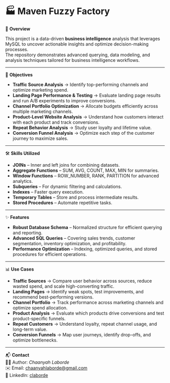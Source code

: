 # 🏭 Maven Fuzzy Factory  

📌 **Overview**  

This project is a data-driven **business intelligence** analysis that leverages MySQL to uncover actionable insights and optimize decision-making processes.  
The repository demonstrates advanced querying, data modeling, and analysis techniques tailored for business intelligence workflows.  

---

🎯 **Objectives**  
- **Traffic Source Analysis** → Identify top-performing channels and optimize marketing spend.  
- **Landing Page Performance & Testing** → Evaluate landing page results and run A/B experiments to improve conversions.  
- **Channel Portfolio Optimization** → Allocate budgets efficiently across multiple marketing channels.  
- **Product-Level Website Analysis** → Understand how customers interact with each product and track conversions.  
- **Repeat Behavior Analysis** → Study user loyalty and lifetime value.  
- **Conversion Funnel Analysis** → Optimize each step of the customer journey to maximize sales.

---

🛠 **Skills Utilized**  
- **JOINs** – Inner and left joins for combining datasets.  
- **Aggregate Functions** – SUM, AVG, COUNT, MAX, MIN for summaries.  
- **Window Functions** – ROW_NUMBER, RANK, PARTITION for advanced analytics.  
- **Subqueries** – For dynamic filtering and calculations.  
- **Indexes** – Faster query execution.  
- **Temporary Tables** – Store and process intermediate results.  
- **Stored Procedures** – Automate repetitive tasks.  

---

✨ **Features**  
- **Robust Database Schema** – Normalized structure for efficient querying and reporting.  
- **Advanced SQL Queries** – Covering sales trends, customer segmentation, inventory optimization, and profitability.    
- **Performance Optimization** – Indexing, optimized queries, and stored procedures for efficient operations.  

---

📊 **Use Cases** 
- **Traffic Sources** → Compare user behavior across sources, reduce wasted spend, and scale high-converting traffic.  
- **Landing Pages** → Identify weak spots, test improvements, and recommend best-performing versions.  
- **Channel Portfolio** → Track performance across marketing channels and optimize spend allocation.  
- **Product Analysis** → Evaluate which products drive conversions and test product-specific funnels.  
- **Repeat Customers** → Understand loyalty, repeat channel usage, and long-term value.  
- **Conversion Funnels** → Map user journeys, identify drop-offs, and optimize bottlenecks.  

---

📬 **Contact**  
👩‍💻 Author: *Chaanyah Laborde*  
✉️ Email: [chaanyahlaborde@gmail.com](mailto:chaanyahlaborde@gmail.com)  
🔗 LinkedIn: [claborde](https://www.linkedin.com/in/claborde/)  
